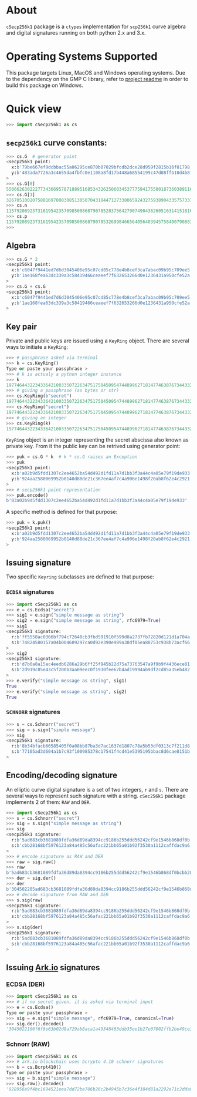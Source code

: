 # About

`cSecp256k1` package is a `ctypes` implementation for `scp256k1` curve algebra
and digital signatures running on both python 2.x and 3.x.

# Operating Systems Supported

This package targets Linux, MacOS and Windows  operating systems. Due to the
dependency on the GMP C library, refer to [project readme](https://github.com/Moustikitos/fast-curve/blob/master/README.md)
in order
to build this package on Windows.

# Quick view
```py
>>> import cSecp256k1 as cs
```

## `secp256k1` curve constants:

```py
>>> cs.G  # generator point
<secp256k1 point:
  x:b'79be667ef9dcbbac55a06295ce870b07029bfcdb2dce28d959f2815b16f81798'
  y:b'483ada7726a3c4655da4fbfc0e1108a8fd17b448a68554199c47d08ffb10d4b8'
>
>>> cs.G[0]
55066263022277343669578718895168534326250603453777594175500187360389116729240
>>> cs.G[1]
32670510020758816978083085130507043184471273380659243275938904335757337482424
>>> cs.n
115792089237316195423570985008687907852837564279074904382605163141518161494337
>>> cs.p
115792089237316195423570985008687907853269984665640564039457584007908834671663
>>>
```

## Algebra

```python
>>> cs.G * 2
<secp256k1 point:
  x:b'c6047f9441ed7d6d3045406e95c07cd85c778e4b8cef3ca7abac09b95c709ee5'
  y:b'1ae168fea63dc339a3c58419466ceaeef7f632653266d0e1236431a950cfe52a'
>
>>> cs.G + cs.G
<secp256k1 point:
  x:b'c6047f9441ed7d6d3045406e95c07cd85c778e4b8cef3ca7abac09b95c709ee5'
  y:b'1ae168fea63dc339a3c58419466ceaeef7f632653266d0e1236431a950cfe52a'
>
```

## Key pair

Private and public keys are issued using a `KeyRing` object. There are several
ways to initiate a `KeyRing`:

```py
>>> # passphrase asked via terminal
>>> k = cs.KeyRing()
Type or paste your passphrase > 
>>> # k is actualy a python integer instance
>>> k
19774644322343364210033507226347517504509547448996271814774638767344332546651
>>> # giving a passphrase (as bytes or str)
>>> cs.KeyRing(b"secret")
19774644322343364210033507226347517504509547448996271814774638767344332546651
>>> cs.KeyRing("secret")
19774644322343364210033507226347517504509547448996271814774638767344332546651
>>> # giving an integer
>>> cs.KeyRing(k)
19774644322343364210033507226347517504509547448996271814774638767344332546651
```

`KeyRing` object is an integer representing the secret abscissa also known as
private key. From it the public key can be retrived using generator point:

```py
>>> puk = cs.G * k  # k * cs.G raises an Exception
>>> puk
<secp256k1 point:
  x:b'a02b9d5fdd1307c2ee4652ba54d492d1fd11a7d1bb3f3a44c4a05e79f19de933'
  y:b'924aa2580069952b0140d88de21c367ee4af7c4a906e1498f20ab8f62e4c2921'
>
>>> # secp256k1 point representation
>>> puk.encode()
b'03a02b9d5fdd1307c2ee4652ba54d492d1fd11a7d1bb3f3a44c4a05e79f19de933'
```

A specific method is defined for that purpose:

```py
>>> puk = k.puk()
<secp256k1 point:
  x:b'a02b9d5fdd1307c2ee4652ba54d492d1fd11a7d1bb3f3a44c4a05e79f19de933'
  y:b'924aa2580069952b0140d88de21c367ee4af7c4a906e1498f20ab8f62e4c2921'
>
```

## Issuing signature

Two specific `Keyring` subclasses are defined to that purpose:

### `ECDSA` signatures

```python
>>> import cSecp256k1 as cs
>>> e = cs.Ecdsa("secret")
>>> sig1 = e.sign("simple message as string")
>>> sig2 = e.sign("simple message as string", rfc6979=True)
>>> sig1
<secp256k1 signature:
  r:b'ff5558ac0366bf794c72648cb3fbd591910f599d8a2737fb72820d121d1a704a'
  s:b'74824580157a04b004609297ca0d92e390e989a38df05ea80753c938b73acf66'
>
>>> sig2
<secp256k1 signature:
  r:b'd7b0a8a15ac4eedb6286a29b6ff25f945b22d75a73763547a9f9b9f4436ece81'
  s:b'2d919c85e43c5f200b3aa09eec0f1930fee67b4ad19994ab9df2cd85a35eb482'
>
>>> e.verify("simple message as string", sig1)
True
>>> e.verify("simple message as string", sig2)
True
```

### `SCHNORR` signatures

```py
>>> s = cs.Schnorr("secret")
>>> sig = s.sign("simple message")
>>> sig
<secp256k1 signature:
  r:b'8b34bfacb66585405f0a08bb87ba3d7ac1637d1807c78a5b53df0313c7f211d8'
  s:b'77105ad3d604a1b7c93f100985378c17541f4cd41e5395195bbac8d6cae8151b'
>
```

## Encoding/decoding signature

An elliptic curve digital signature is a set of two integers, `r` and `s`.
There are several ways to represent such signature with a string. `cSec256k1`
package implements 2 of them: `RAW` and `DER`.

```python
>>> import cSecp256k1 as cs
>>> s = cs.Schnorr("secret")
>>> sig = s.sign("simple message as string")
>>> sig
<secp256k1 signature:
  r:b'5ad683cb3681089fdfa36d89da8394cc9186b255ddd56242cf9e1546b868df0b'
  s:b'cbb28168bf5976123a84a485c56afac221bb65a01b92f3530a1112caffdac9a6'
>
>>> # encode signature as RAW and DER
>>> raw = sig.raw()
>>> raw
b'5ad683cb3681089fdfa36d89da8394cc9186b255ddd56242cf9e1546b868df0bcbb28168bf5976123a84a485c56afac221bb65a01b92f3530a1112caffdac9a6'
>>> der = sig.der()
>>> der
b'304502205ad683cb3681089fdfa36d89da8394cc9186b255ddd56242cf9e1546b868df0b022100cbb28168bf5976123a84a485c56afac221bb65a01b92f3530a1112caffdac9a6'
>>> # decode signature from RAW and DER
>>> s.sig(raw) 
<secp256k1 signature:
  r:b'5ad683cb3681089fdfa36d89da8394cc9186b255ddd56242cf9e1546b868df0b'
  s:b'cbb28168bf5976123a84a485c56afac221bb65a01b92f3530a1112caffdac9a6'
>
>>> s.sig(der)
<secp256k1 signature:
  r:b'5ad683cb3681089fdfa36d89da8394cc9186b255ddd56242cf9e1546b868df0b'
  s:b'cbb28168bf5976123a84a485c56afac221bb65a01b92f3530a1112caffdac9a6'
>
```

## Issuing [Ark.io](https://ark.io) signatures

### ECDSA (DER)
```python
>>> import cSecp256k1 as cs
>>> # if no secret given, it is asked via terminal input
>>> e = cs.Ecdsa()
Type or paste your passphrase >
>>> sig = e.sign("simple message", rfc6979=True, canonical=True)
>>> sig.der().decode()
'3045022100f6f8e63b02d8a729ab8aca1a49348463ddb35ee1b27e07002ffb2be49ce3058502206cf2827da8c4a52c32e2235d6558ccdcc49fabe2da7466a1472b41d6e50ad3a4'
```

### Schnorr (RAW)
```python
>>> import cSecp256k1 as cs
>>> # ark.io blockchain uses bcrypto 4.10 schnorr signatures
>>> b = cs.Bcrpt410()
Type or paste your passphrase >
>>> sig = b.sign("simple message") 
>>> sig.raw().decode()
'928956e9f4bc1694521eea7dd72be706b26c2b4945b7c36e4f384d81a2292e71c2dda0a3e1c2a96578bb552a6f8e652014b4333bb37449f08b1e4f0076b3dd9f'
```

<!-- # Sources and documentations
 1. Schnorr signatures
    + [BIP 340](https://github.com/bitcoin/bips/blob/master/bip-0340.mediawiki)
    + [BIP 340 Python reference](https://github.com/sipa/bips/blob/bip-taproot/bip-0340/reference.py)
    + [Bcrypto 4.10 schnorr](https://github.com/bcoin-org/bcrypto/blob/v4.1.0/lib/js/schnorr.js)
 2. RFC 6979
    + []()
 3. ArkEcosystem
    + []() -->
